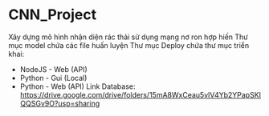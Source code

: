 # CNN_Project
Xây dựng mô hình nhận diện rác thải sử dụng mạng nơ ron hợp hiến  Thư mục model chứa các file huấn luyện  Thư mục Deploy chứa thư mục triển khai:
 - NodeJS - Web (API)
 - Python - Gui (Local)
 - Python - Web (API)  Link Database: https://drive.google.com/drive/folders/15mA8WxCeau5vlV4Yb2YPapSKIQQSGv9O?usp=sharing
